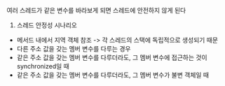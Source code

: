 
여러 스레드가 같은 변수를 바라보게 되면 스레드에 안전하지 않게 된다

1) 스레드 안정성 시나리오
- 메서드 내에서 지역 객체 참조 -> 각 스레드의 스택에 독립적으로 생성되기 때문
- 다른 주소 값을 갖는 멤버 변수를 다루는 경우
- 같은 주소 값을 갖는 멤버 변수를 다루더라도, 그 멤버 변수에 접근하는 것이 synchronized일 때
- 같은 주소 값을 갖는 멤버 변수를 다루더라도, 그 멤버 변수가 불변 객체일 때